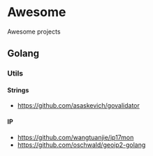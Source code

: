# Awesome
Awesome projects

## Golang
### Utils
#### Strings
 * https://github.com/asaskevich/govalidator
#### IP
* https://github.com/wangtuanjie/ip17mon
* https://github.com/oschwald/geoip2-golang
